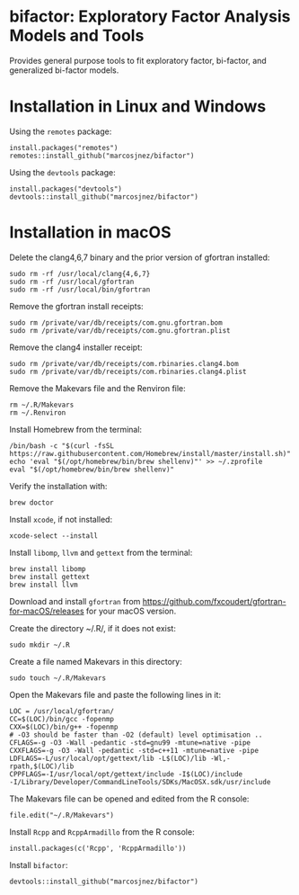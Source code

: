 # bifactor: Exploratory Factor Analysis Models and Tools

Provides general purpose tools to fit exploratory factor, bi-factor, and generalized bi-factor models.

# Installation in Linux and Windows

Using the `remotes` package:

    install.packages("remotes")
    remotes::install_github("marcosjnez/bifactor")
    
Using the `devtools` package:
    
    install.packages("devtools")
    devtools::install_github("marcosjnez/bifactor")

# Installation in macOS

Delete the clang4,6,7 binary and the prior version of gfortran installed:

    sudo rm -rf /usr/local/clang{4,6,7}
    sudo rm -rf /usr/local/gfortran
    sudo rm -rf /usr/local/bin/gfortran

Remove the gfortran install receipts:

    sudo rm /private/var/db/receipts/com.gnu.gfortran.bom
    sudo rm /private/var/db/receipts/com.gnu.gfortran.plist

Remove the clang4 installer receipt:

    sudo rm /private/var/db/receipts/com.rbinaries.clang4.bom
    sudo rm /private/var/db/receipts/com.rbinaries.clang4.plist

Remove the Makevars file and the Renviron file:
   
    rm ~/.R/Makevars
    rm ~/.Renviron

Install Homebrew from the terminal:

    /bin/bash -c "$(curl -fsSL https://raw.githubusercontent.com/Homebrew/install/master/install.sh)"                                
    echo 'eval "$(/opt/homebrew/bin/brew shellenv)"' >> ~/.zprofile
    eval "$(/opt/homebrew/bin/brew shellenv)"

Verify the installation with:

    brew doctor

Install `xcode`, if not installed:

    xcode-select --install

Install `libomp`, `llvm` and `gettext` from the terminal:

    brew install libomp
    brew install gettext
    brew install llvm

Download and install `gfortran` from https://github.com/fxcoudert/gfortran-for-macOS/releases for your macOS version.

Create the directory ~/.R/, if it does not exist:

    sudo mkdir ~/.R

Create a file named Makevars in this directory:

    sudo touch ~/.R/Makevars

Open the Makevars file and paste the following lines in it:

    LOC = /usr/local/gfortran/
    CC=$(LOC)/bin/gcc -fopenmp
    CXX=$(LOC)/bin/g++ -fopenmp
    # -O3 should be faster than -O2 (default) level optimisation ..
    CFLAGS=-g -O3 -Wall -pedantic -std=gnu99 -mtune=native -pipe
    CXXFLAGS=-g -O3 -Wall -pedantic -std=c++11 -mtune=native -pipe
    LDFLAGS=-L/usr/local/opt/gettext/lib -L$(LOC)/lib -Wl,-rpath,$(LOC)/lib
    CPPFLAGS=-I/usr/local/opt/gettext/include -I$(LOC)/include
    -I/Library/Developer/CommandLineTools/SDKs/MacOSX.sdk/usr/include

The Makevars file can be opened and edited from the R console:

    file.edit("~/.R/Makevars")

Install `Rcpp` and `RcppArmadillo` from the R console:

    install.packages(c('Rcpp', 'RcppArmadillo'))

Install `bifactor`:

    devtools::install_github("marcosjnez/bifactor")

